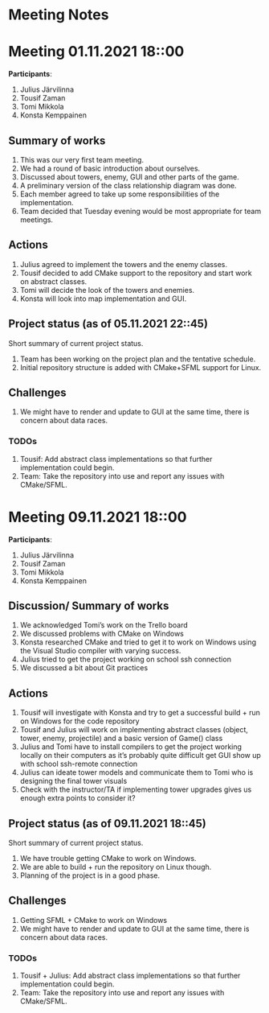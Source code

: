 # Meeting Notes
# Meeting 01.11.2021 18::00

**Participants**: 
1. Julius Järvilinna
2. Tousif Zaman
3. Tomi Mikkola
4. Konsta Kemppainen

## Summary of works
1. This was our very first team meeting.
2. We had a round of basic introduction about ourselves.
3. Discussed about towers, enemy, GUI and other parts of the game.
4. A preliminary version of the class relationship diagram was done.
5. Each member agreed to take up some responsibilities of the implementation.
6. Team decided that Tuesday evening would be most appropriate for team meetings.

## Actions
1. Julius agreed to implement the towers and the enemy classes.
2. Tousif decided to add CMake support to the repository and start work on abstract classes.
3. Tomi will decide the look of the towers and enemies.
4. Konsta will look into map implementation and GUI.

## Project status (as of 05.11.2021 22::45)
Short summary of current project status. 
1. Team has been working on the project plan and the tentative schedule.
2. Initial repository structure is added with CMake+SFML support for Linux.

## Challenges
1. We might have to render and update to GUI at the same time, there is concern about data races.

### TODOs
1. Tousif: Add abstract class implementations so that further implementation could begin.
2. Team: Take the repository into use and report any issues with CMake/SFML.
# Meeting 09.11.2021 18::00

**Participants**: 
1. Julius Järvilinna
2. Tousif Zaman
3. Tomi Mikkola
4. Konsta Kemppainen

## Discussion/ Summary of works
1. We acknowledged Tomi’s work on the Trello board
2. We discussed problems with CMake on Windows
3. Konsta researched CMake and tried to get it to work on Windows using the Visual Studio compiler with varying success.
4. Julius tried to get the project working on school ssh connection
5. We discussed a bit about Git practices

## Actions
1. Tousif will investigate with Konsta and try to get a successful build + run on Windows for the code repository
2. Tousif and Julius will work on implementing abstract classes (object, tower, enemy, projectile) and a basic version of Game() class 
3. Julius and Tomi have to install compilers to get the project working locally on their computers as it’s probably quite difficult get GUI show up with school ssh-remote connection
4.  Julius can ideate tower models and communicate them to Tomi who is designing the final tower visuals
5. Check with the instructor/TA if implementing tower upgrades gives us enough extra points to consider it?

## Project status (as of 09.11.2021 18::45)
Short summary of current project status. 
1. We have trouble getting CMake to work on Windows.
2. We are able to build + run the repository on Linux though.
3. Planning of the project is in a good phase.

## Challenges
1. Getting SFML + CMake to work on Windows 
2. We might have to render and update to GUI at the same time, there is concern about data races.

### TODOs
1. Tousif + Julius: Add abstract class implementations so that further implementation could begin.
2. Team: Take the repository into use and report any issues with CMake/SFML.


